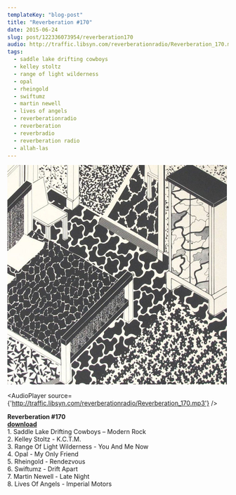 ```yaml
---
templateKey: "blog-post"
title: "Reverberation #170"
date: 2015-06-24
slug: post/122336073954/reverberation170
audio: http://traffic.libsyn.com/reverberationradio/Reverberation_170.mp3
tags:
  - saddle lake drifting cowboys
  - kelley stoltz
  - range of light wilderness
  - opal
  - rheingold
  - swiftumz
  - martin newell
  - lives of angels
  - reverberationradio
  - reverberation
  - reverbradio
  - reverberation radio
  - allah-las
---
```


![Reverberation #170](../images/913f125b0bac9e3f9030005fc884e7cf99d52f5d3d5df6b792f75b62c92ba8de.jpg)

<AudioPlayer source={'http://traffic.libsyn.com/reverberationradio/Reverberation_170.mp3'} />

<p><b>Reverberation #170<br /><a href="http://traffic.libsyn.com/reverberationradio/Reverberation_170.mp3" target="_blank">download</a><br /></b>1. Saddle Lake Drifting Cowboys &ndash; Modern Rock<br />2. Kelley Stoltz - K.C.T.M.<br />3. Range Of Light Wilderness - You And Me Now<br />4. Opal - My Only Friend<br />5. Rheingold - Rendezvous<br />6. Swiftumz - Drift Apart<br />7. Martin Newell - Late Night<br />8. Lives Of Angels - Imperial Motors</p>
